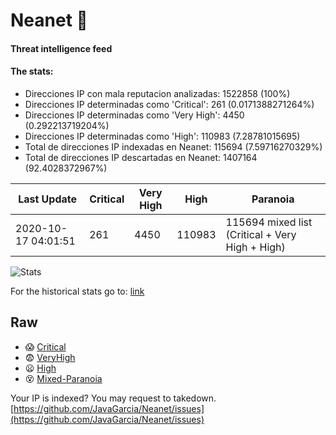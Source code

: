 # Neanet :hocho:
#### Threat intelligence feed
#### The stats:

- Direcciones IP con mala reputacion analizadas: 1522858 (100%)
- Direcciones IP determinadas como 'Critical':  261 (0.0171388271264%)
- Direcciones IP determinadas como 'Very High':  4450 (0.292213719204%)
- Direcciones IP determinadas como 'High':  110983 (7.28781015695)
- Total de direcciones IP indexadas en Neanet:  115694 (7.59716270329%)
- Total de direcciones IP descartadas en Neanet:  1407164 (92.4028372967%)

| Last Update | Critical | Very High | High | Paranoia |
| --- | --- | --- | --- | --- |
| 2020-10-17 04:01:51 | 261 | 4450 | 110983 | 115694 mixed list (Critical + Very High + High)|

![Stats](https://docs.google.com/spreadsheets/d/e/2PACX-1vSnaNMIXVabIpDJjufMlzH7poXnshF3mgd8Is1g9ytUEzVsP5my4Trn8f-xkoLLQ38xpL3HtmUexLo6/pubchart?oid=501124687&format=image)

For the historical stats go to: [link](/stats.csv)
## Raw
- :scream: [Critical](https://raw.githubusercontent.com/JavaGarcia/Neanet/master/blacklists/neanet_critical.txt)
- :fearful: [VeryHigh](https://raw.githubusercontent.com/JavaGarcia/Neanet/master/blacklists/neanet_veryHigh.txtt)
- :frowning: [High](https://raw.githubusercontent.com/JavaGarcia/Neanet/master/blacklists/neanet_high.txt)
- :dizzy_face: [Mixed-Paranoia](https://raw.githubusercontent.com/JavaGarcia/Neanet/master/blacklists/neanet_all.txt)


Your IP is indexed? You may request to takedown. [https://github.com/JavaGarcia/Neanet/issues](https://github.com/JavaGarcia/Neanet/issues)























































































































































































































































































































































































































































































































































































































































































































































































































































































































































































































































































































































































































































































































































































































































































































